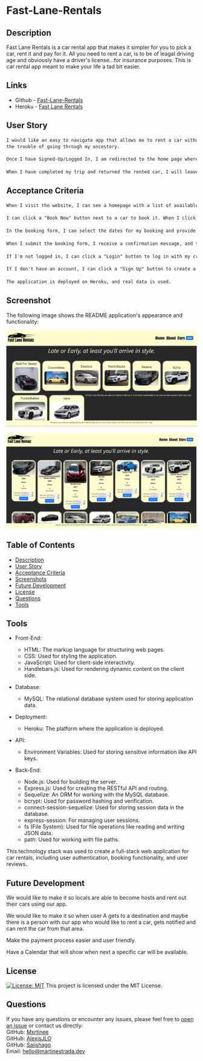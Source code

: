 # Fast-Lane-Rentals

## Description

Fast Lane Rentals is a car rental app that makes it simpler for you to pick a car, rent it and pay for it. All you need to rent a car, is to be of leagal driving age and obviously have a driver's license...for insurance purposes. This is car rental app meant to make your life a tad bit easier.

## Links

- Github - [Fast-Lane-Rentals](https://github.com/mxrtinee/Fast-Lane-Rentals)
- Heroku - [Fast Lane Rentals](https://ancient-retreat-96165-046e407ce051.herokuapp.com/)



## User Story

```md
I would like an easy to navigate app that allows me to rent a car without
the trouble of going through my ancestory.

Once I have Signed-Up/Logged In, I am redirected to the home page where I can  begin my rental process.

When I have completed my trip and returned the rented car, I will leave a Review.
```

## Acceptance Criteria

```md
When I visit the website, I can see a homepage with a list of available cars, each displaying their make, model, year, price per day, availability status, and an image.

I can click a "Book Now" button next to a car to book it. When I click it, I'm taken to a booking form.

In the booking form, I can select the dates for my booking and provide my contact information.

When I submit the booking form, I receive a confirmation message, and the car's availability status is updated to "Not Available."

If I'm not logged in, I can click a "Login" button to log in with my credentials. After successful login, I'm redirected back to the booking form.

If I don't have an account, I can click a "Sign Up" button to create a new account. After successful signup, I'm automatically logged in and redirected back to the booking form.

The application is deployed on Heroku, and real data is used.
```

## Screenshot

The following image shows the README application's appearance and functionality:

![Homepage of website.](./public/images/Fast%20Lane%20Rental.PNG)

![All cars ](./public/images/fast%20lane%20rentals%20cars.PNG)

## Table of Contents
- [Description](#description)
- [User Story](#user-story)
- [Acceptance Criteria](#acceptance-criteria)
- [Screenshots](#screenshots)
- [Future Development](#future-development)
- [License](#license)
- [Questions](#questions)
- [Tools](#Tools)

## Tools

-   Front-End:
    -   HTML: The markup language for structuring web pages.
    -   CSS: Used for styling the application.
    -   JavaScript: Used for client-side interactivity.
    -   Handlebars.js: Used for rendering dynamic content on the client side.
-   Database:
    -   MySQL: The relational database system used for storing application data.
-   Deployment:
    -   Heroku: The platform where the application is deployed.
-   API:
    -   Environment Variables: Used for storing sensitive information like API keys.
-   Back-End:

    - Node.js: Used for building the server.
    -   Express.js: Used for creating the RESTful API and routing.
    -   Sequelize: An ORM for working with the MySQL database.
    -   bcrypt: Used for password hashing and verification.
    -   connect-session-sequelize: Used for storing session data in the database.
    -   express-session: For managing user sessions.
    -   fs (File System): Used for file operations like reading and writing JSON data.
    -   path: Used for working with file paths.


This technology stack was used to create a full-stack web application for car rentals, including user authentication, booking functionality, and user reviews.

## Future Development

We would like to make it so locals are able to become hosts and rent out their cars using our app.

We would like to make it so when user A gets to a destination and maybe there is a person with our app who would like to rent a car, gets notified and can rent the car from that area.

Make the payment process easier and user friendly.

Have a Calendar that will show when next a specific car will be available.

## License
[![License: MIT](https://img.shields.io/badge/License-MIT-yellow.svg)](https://opensource.org/licenses) This project is licensed under the MIT License.

## Questions
If you have any questions or encounter any issues, please feel free to [open an issue](https://github.com/mxrtinee/Fast-Lane-Rentals/issues) or contact us directly:<br>
GitHub: [Mxrtinee](https://github.com/Mxrtinee)<br>
GitHub: [AlexisJLO](https://github.com/AlexisJLO)<br>
GitHub: [Saiishago](https://github.com/Saiishago)<br>
Email: [hello@martinestrada.dev](mailto:hello@martinestrada.dev)

